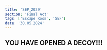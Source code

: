 ```yaml
---
title: 'SEP_2029'
section: 'Final Act'
tags: ['Escape Room', 'SEP']
date: '30.05.2024'
---
```


## YOU HAVE OPENED A DECOY!!!
